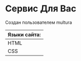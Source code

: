 # Сервис Для Вас
Создан пользователем multura

|Языки сайта:
|------------|
|HTML        |
|CSS         |
